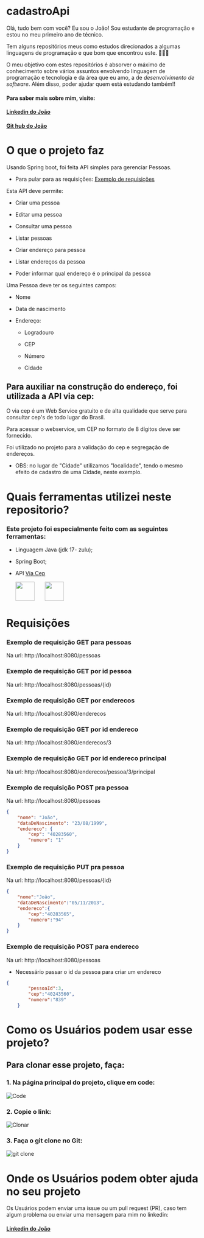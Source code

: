 # cadastroApi

Olá, tudo bem com você? Eu sou o João! Sou estudante de programação e estou no meu primeiro ano de técnico.

Tem alguns repositórios meus como estudos direcionados a algumas linguagens de programação e que bom que encontrou este. 👏👏👏

O meu objetivo com estes repositórios é absorver o máximo de conhecimento sobre vários assuntos envolvendo linguagem de programação e tecnologia e da área que eu amo, a de *desenvolvimento de software*. Além disso, poder ajudar quem está estudando também!! 

#### Para saber mais sobre mim, visite:

#### [Linkedin do João](https://www.linkedin.com/in/joaovitorqueiroz/)

#### [Git hub do João](https://github.com/joaovq)


# O que o projeto faz

Usando Spring boot, foi feita API simples para gerenciar Pessoas. 

* Para pular para as requisições: [Exemplo de requisições](https://github.com/joaovq/cadastroApi#requisi%C3%A7%C3%B5es)

Esta API deve permite:   

+ Criar uma pessoa 

+ Editar uma pessoa 

+ Consultar uma pessoa 

+ Listar pessoas 

+ Criar endereço para pessoa 

+ Listar endereços da pessoa 

+ Poder informar qual endereço é o principal da pessoa   


Uma Pessoa deve ter os seguintes campos:   

+ Nome 

+ Data de nascimento 

+ Endereço: 

    - Logradouro 

    - CEP 

    - Número 

    - Cidade 
    
## Para auxiliar na construção do endereço, foi utilizada a API via cep:

O via cep é um Web Service gratuito e de alta qualidade que serve para consultar cep's de todo lugar do Brasil.

Para acessar o webservice, um CEP no formato de 8 dígitos deve ser fornecido.

Foi utilizado no projeto para a validação do cep e segregação de endereços.

+ OBS: no lugar de "Cidade" utilizamos "localidade", tendo o mesmo efeito de cadastro de uma Cidade, neste exemplo.

# Quais ferramentas utilizei neste repositorio?

### Este projeto foi especialmente feito com as seguintes ferramentas:

+ Linguagem Java (jdk 17- zulu);

+ Spring Boot;

+ API [Via Cep](https://viacep.com.br/)

 <p>&nbsp&nbsp&nbsp&nbsp&nbsp&nbsp<img src="https://www.codeproject.com/KB/java/Graphic_Context/300px-Java_logo_svg.png"
 width="50px"
 />&nbsp&nbsp&nbsp&nbsp&nbsp&nbsp
 <img src="https://encrypted-tbn0.gstatic.com/images?q=tbn:ANd9GcQwsq-7f5BWyog4cdeT1sQaYLVzhJ0o37Up8TjHvVU08WUgfyyMMRMHTVwJ5XReSjyhZa0&usqp=CAU"
 width="50px"
 /></p>

# Requisições

### Exemplo de requisição GET para pessoas

Na url: http://localhost:8080/pessoas 

### Exemplo de requisição GET por id pessoa

Na url: http://localhost:8080/pessoas/{id}

### Exemplo de requisição GET por enderecos

Na url: http://localhost:8080/enderecos


### Exemplo de requisição GET por id endereco

Na url: http://localhost:8080/enderecos/3

### Exemplo de requisição GET por id endereco principal

Na url: http://localhost:8080/enderecos/pessoa/3/principal

### Exemplo de requisição POST pra pessoa

Na url: http://localhost:8080/pessoas

```Json
{
    "nome": "João",
    "dataDeNascimento": "23/08/1999",
    "endereco": {
        "cep": "40283560",
        "numero": "1"
    }
}

```

### Exemplo de requisição PUT pra pessoa

Na url: http://localhost:8080/pessoas/{id}

```Json
{
    "nome":"João",
    "dataDeNascimento":"05/11/2013",
    "endereco":{
        "cep":"40283565",
        "numero":"94"
    }
}

```

### Exemplo de requisição POST para endereco

Na url: http://localhost:8080/pessoas

+ Necessário passar o id da pessoa para criar um endereco

```Json
{
        "pessoaId":3,
        "cep":"40243560",
        "numero":"839"
    }

```


# Como os Usuários podem usar esse projeto?

## Para clonar esse projeto, faça:  

### 1. **Na página principal do projeto, clique em code:**

![Code](https://user-images.githubusercontent.com/101160670/174395306-b1145b8b-f68e-4cb5-9842-f491224f6c40.PNG)


### 2.  **Copie o link:**

![Clonar](https://user-images.githubusercontent.com/101160670/174395320-7c6b66d2-8195-40d2-b857-8f5a94749213.PNG)



### 3.  **Faça o git clone no Git:**

![git clone](https://user-images.githubusercontent.com/101160670/174393044-ed51c1b3-05a2-4f26-890c-b869774b5420.PNG)





# Onde os Usuários podem obter ajuda no seu projeto

Os Usuários podem enviar uma issue ou um pull request (PR), caso tem algum problema ou enviar uma mensagem para mim no linkedin:

#### [Linkedin do João](https://www.linkedin.com/in/joaovitorqueiroz/)
